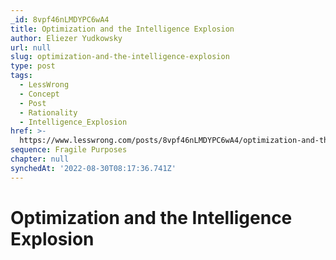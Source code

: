 ```yaml
---
_id: 8vpf46nLMDYPC6wA4
title: Optimization and the Intelligence Explosion
author: Eliezer Yudkowsky
url: null
slug: optimization-and-the-intelligence-explosion
type: post
tags:
  - LessWrong
  - Concept
  - Post
  - Rationality
  - Intelligence_Explosion
href: >-
  https://www.lesswrong.com/posts/8vpf46nLMDYPC6wA4/optimization-and-the-intelligence-explosion
sequence: Fragile Purposes
chapter: null
synchedAt: '2022-08-30T08:17:36.741Z'
---
```

# Optimization and the Intelligence Explosion

